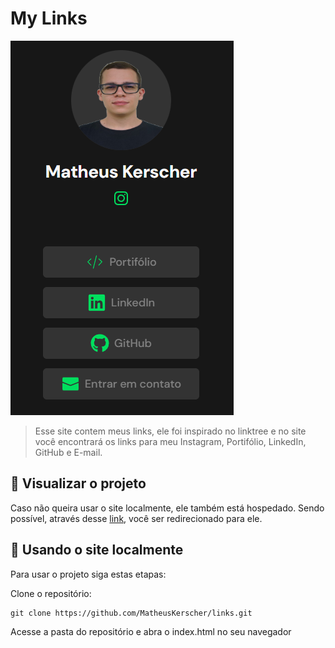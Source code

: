 # My Links

<img src="/src/assets/imgs/site-preview.png" alt="Página do site">

> Esse site contem meus links, ele foi inspirado no linktree e no site você encontrará os links para meu Instagram, Portifólio, LinkedIn, GitHub e E-mail.

## 🥳 Visualizar o projeto

Caso não queira usar o site localmente, ele também está hospedado. Sendo possível, através desse  [link](https://matheuskerscher.github.io/links/), você ser redirecionado para ele.	  

## 🚀 Usando o site localmente

Para usar o projeto siga estas etapas:

Clone o repositório:

```
git clone https://github.com/MatheusKerscher/links.git
```

Acesse a pasta do repositório e abra o index.html no seu navegador